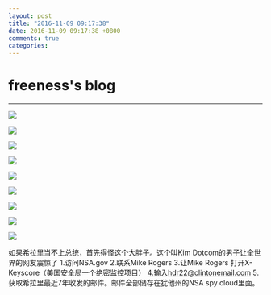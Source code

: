 ```yaml
---
layout: post
title: "2016-11-09 09:17:38"
date: 2016-11-09 09:17:38 +0800
comments: true
categories: 
---
```


# freeness's blog

----------

![](http://okqmqrbgo.bkt.clouddn.com/201611090917381.jpg)

![](http://okqmqrbgo.bkt.clouddn.com/201611090917382.jpg)

![](http://okqmqrbgo.bkt.clouddn.com/201611090917383.jpg)

![](http://okqmqrbgo.bkt.clouddn.com/201611090917384.jpg)

![](http://okqmqrbgo.bkt.clouddn.com/201611090917385.jpg)

![](http://okqmqrbgo.bkt.clouddn.com/201611090917386.jpg)

![](http://okqmqrbgo.bkt.clouddn.com/201611090917387.jpg)

![](http://okqmqrbgo.bkt.clouddn.com/201611090917388.jpg)

![](http://okqmqrbgo.bkt.clouddn.com/201611090917389.jpg)

>
如果希拉里当不上总统，首先得怪这个大胖子。这个叫Kim Dotcom的男子让全世界的网友震惊了
1.访问NSA.gov
2.联系Mike Rogers
3.让Mike Rogers 打开X-Keyscore（美国安全局一个绝密监控项目）
4.输入hdr22@clintonemail.com
5.获取希拉里最近7年收发的邮件。邮件全部储存在犹他州的NSA spy cloud里面。